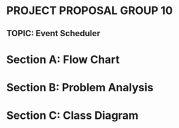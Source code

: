 # PROJECT PROPOSAL GROUP 10
## TOPIC: Event Scheduler

# Section A: Flow Chart

# Section B: Problem Analysis

# Section C: Class Diagram
